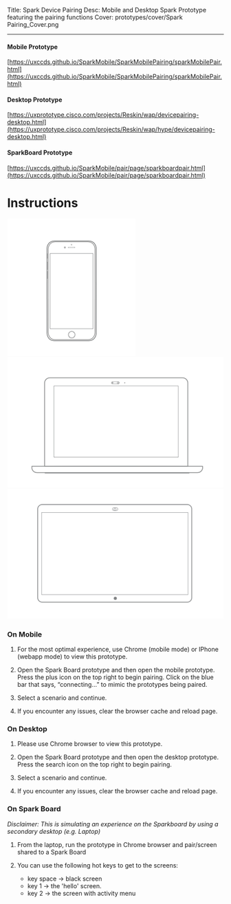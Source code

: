 Title: Spark Device Pairing
Desc: Mobile and Desktop Spark Prototype featuring the pairing functions
Cover: prototypes/cover/Spark Pairing_Cover.png

---

#### Mobile Prototype

[https://uxccds.github.io/SparkMobile/SparkMobilePairing/sparkMobilePair.html](https://uxccds.github.io/SparkMobile/SparkMobilePairing/sparkMobilePair.html)

#### Desktop Prototype

[https://uxprototype.cisco.com/projects/Reskin/wap/devicepairing-desktop.html](https://uxprototype.cisco.com/projects/Reskin/wap/hype/devicepairing-desktop.html)

#### SparkBoard Prototype

[https://uxccds.github.io/SparkMobile/pair/page/sparkboardpair.html](https://uxccds.github.io/SparkMobile/pair/page/sparkboardpair.html)


# Instructions

![mobile](../../../img_data/prototypes/Mobile-2x.png)
![Desktop](../../../img_data/prototypes/Desktop-2x.png)
![SparkBoard](../../../img_data/prototypes/SparkBoard-2x.png)

### On Mobile

1) For the most optimal experience, use Chrome (mobile mode) or IPhone (webapp mode) to view this prototype.

2) Open the Spark Board prototype and then open the mobile prototype. Press the plus icon on the top right to begin pairing. Click on the blue bar that says, “connecting…” to mimic the prototypes being paired.

3) Select a scenario and continue.

4) If you encounter any issues, clear the browser cache and reload page.
 
### On Desktop

1) Please use Chrome browser to view this prototype.

2) Open the Spark Board prototype and then open the desktop prototype. Press the search icon on the top right to begin pairing.

3) Select a scenario and continue.

4) If you encounter any issues, clear the browser cache and reload page.

### On Spark Board
*Disclaimer: This is simulating an experience on the Sparkboard by using a secondary desktop (e.g. Laptop)*

1. From the laptop, run the prototype in Chrome browser and pair/screen shared to a Spark Board

2. You can use the following hot keys to get to the screens:
	* key space -> black screen
	* key 1 -> the 'hello' screen.
	* key 2 -> the screen with activity menu

